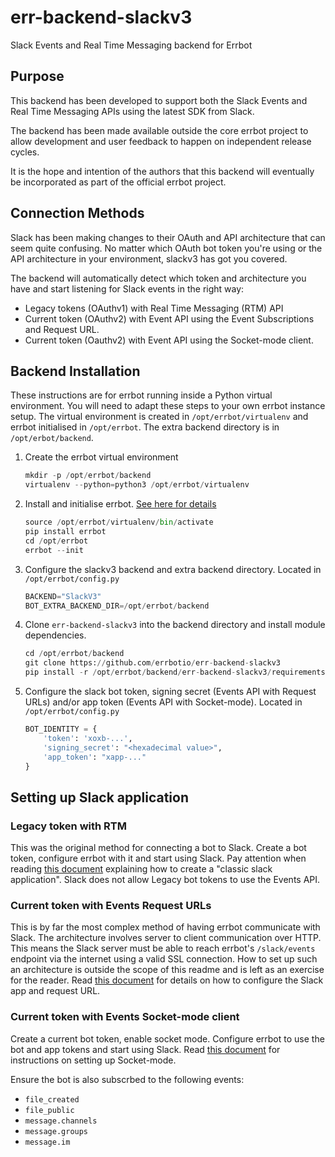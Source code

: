 # err-backend-slackv3

Slack Events and Real Time Messaging backend for Errbot

## Purpose

This backend has been developed to support both the Slack Events and Real Time Messaging APIs using the latest SDK from Slack.

The backend has been made available outside the core errbot project to allow development and user
feedback to happen on independent release cycles.

It is the hope and intention of the authors that this backend will eventually be incorporated as part
of the official errbot project.

## Connection Methods

Slack has been making changes to their OAuth and API architecture that can seem quite confusing.  No
matter which OAuth bot token you're using or the API architecture in your environment, slackv3 has got you covered.

The backend will automatically detect which token and architecture you have and start listening for Slack events in the right way:

- Legacy tokens (OAuthv1) with Real Time Messaging (RTM) API
- Current token (OAuthv2) with Event API using the Event Subscriptions and Request URL.
- Current token (Oauthv2) with Event API using the Socket-mode client.

## Backend Installation

These instructions are for errbot running inside a Python virtual environment.  You will need to adapt these steps to your own errbot instance setup.
The virtual environment is created in `/opt/errbot/virtualenv` and errbot initialised in `/opt/errbot`.  The extra backend directory is in `/opt/erbot/backend`.

1. Create the errbot virtual environment

    ```python
    mkdir -p /opt/errbot/backend
    virtualenv --python=python3 /opt/errbot/virtualenv
    ```

2. Install and initialise errbot. [See here for details](https://errbot.readthedocs.io/en/latest/user_guide/setup.html)

    ```python
    source /opt/errbot/virtualenv/bin/activate
    pip install errbot
    cd /opt/errbot
    errbot --init
    ```

3. Configure the slackv3 backend and extra backend directory.  Located in `/opt/errbot/config.py`

    ```python
    BACKEND="SlackV3"
    BOT_EXTRA_BACKEND_DIR=/opt/errbot/backend
    ```

4. Clone `err-backend-slackv3` into the backend directory and install module dependencies.

    ```python
    cd /opt/errbot/backend
    git clone https://github.com/errbotio/err-backend-slackv3
    pip install -r /opt/errbot/backend/err-backend-slackv3/requirements.txt
    ```

5. Configure the slack bot token, signing secret (Events API with Request URLs) and/or app token (Events API with Socket-mode).  Located in `/opt/errbot/config.py`

    ```python
    BOT_IDENTITY = {
        'token': 'xoxb-...',
        'signing_secret': "<hexadecimal value>",
        'app_token': "xapp-..."
    }
    ```

## Setting up Slack application

### Legacy token with RTM

This was the original method for connecting a bot to Slack.  Create a bot token, configure errbot with it and start using Slack.
Pay attention when reading [this document](https://github.com/slackapi/python-slack-sdk/blob/main/docs-src/real_time_messaging.rst) explaining how to create a "classic slack application".  Slack does not allow Legacy bot tokens to use the Events API.

### Current token with Events Request URLs

This is by far the most complex method of having errbot communicate with Slack.  The architecture involves server to client communication over HTTP.  This means the Slack server must be able to reach errbot's `/slack/events` endpoint via the internet using a valid SSL connection.
How to set up such an architecture is outside the scope of this readme and is left as an exercise for the reader.  Read [this document](https://github.com/slackapi/python-slack-events-api) for details on how to configure the Slack app and request URL.

### Current token with Events Socket-mode client

Create a current bot token, enable socket mode.  Configure errbot to use the bot and app tokens and start using Slack.
Read [this document](https://github.com/slackapi/python-slack-sdk/blob/main/docs-src/socket-mode/index.rst) for instructions on setting up Socket-mode.

Ensure the bot is also subscrbed to the following events:

- `file_created`
- `file_public`
- `message.channels`
- `message.groups`
- `message.im`

